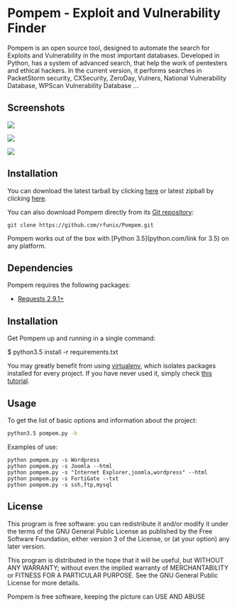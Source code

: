 # Pompem - Exploit and Vulnerability Finder

Pompem is an open source tool, designed to automate the search for Exploits and Vulnerability in the most important databases.
Developed in Python, has a system of advanced search, that help the work of pentesters and ethical hackers.
In the current version, it performs searches in PacketStorm security, CXSecurity, ZeroDay, Vulners, National Vulnerability Database, WPScan Vulnerability Database ...

## Screenshots
![](http://i.imgur.com/lhBRLhl.png)

![](http://i.imgur.com/taqkdtT.png)

![](http://i.imgur.com/uNyqNF0.png)

## Installation

You can download the latest tarball by clicking [here](https://github.com/rfunix/Pompem/tarball/master) or latest zipball by clicking [here](https://github.com/rfunix/Pompem/zipball/master).

You can also download Pompem directly from its [Git repository](https://github.com/rfunix/Pompem):

```
git clone https://github.com/rfunix/Pompem.git
```

Pompem works out of the box with [Python 3.5](python.com/link for 3.5) on any platform.

## Dependencies

Pompem requires the following packages:

- [Requests 2.9.1+](http://docs.python-requests.org/en/master/)

## Installation

Get Pompem up and running in a single command:

$ python3.5 install -r requirements.txt

You may greatly benefit from using [virtualenv](), which isolates packages installed for every project. If you have never used it, simply check [this tutorial](http://docs.python-guide.org/en/latest/dev/virtualenvs/).


## Usage

To get the list of basic options and information about the project:

```bash
python3.5 pompem.py -h
```

Examples of use:

    python pompem.py -s Wordpress
    python pompem.py -s Joomla --html
    python pompem.py -s "Internet Explorer,joomla,wordpress" --html
    python pompem.py -s FortiGate --txt
    python pompem.py -s ssh,ftp,mysql

## License

This program is free software: you can redistribute it and/or modify
it under the terms of the GNU General Public License as published by
the Free Software Foundation, either version 3 of the License, or
(at your option) any later version.

This program is distributed in the hope that it will be useful,
but WITHOUT ANY WARRANTY; without even the implied warranty of
MERCHANTABILITY or FITNESS FOR A PARTICULAR PURPOSE.  See the
GNU General Public License for more details.

Pompem is free software, keeping the picture can USE AND ABUSE 
